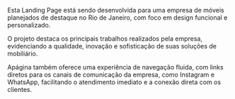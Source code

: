 Esta Landing Page está sendo desenvolvida para uma empresa de móveis planejados de destaque no Rio de Janeiro, com foco em design funcional e personalizado.

O projeto destaca os principais trabalhos realizados pela empresa, evidenciando a qualidade, inovação e sofisticação de suas soluções de mobiliário.

Apágina também oferece uma experiência de navegação fluida, com links diretos para os canais de comunicação da empresa, como Instagram e WhatsApp, facilitando o atendimento imediato e a conexão direta com os clientes.
